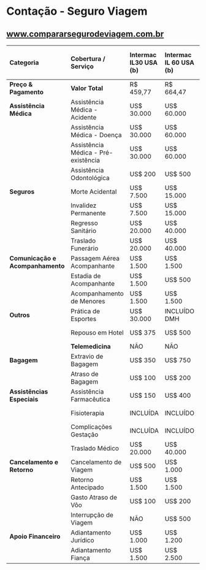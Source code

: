 # Contação - Seguro Viagem

## www.compararsegurodeviagem.com.br

| Categoria | Cobertura / Serviço | Intermac IL30 USA (b) | Intermac IL 60 USA (b) | Universal Assistance UA 100 Mundo | Assist Card AC 150 Mundo | Assist Card AC 500 Mundo | Affinity Essential 20 | Affinity Estudante 30 | Affinity Essential 40 | MTA 30 + Telemedicina | MTA 40 + Telemedicina | Affinity Essential 55 | ITA Smart 35 | GTA SLIM 24K | CICLIC 35 | Affinity Estudante 60 | CICLIC 60 | Coris 30 Max | MTA 50 Estudante | Affinity Essential 70 | Universal Assistance UA 150 | MTA 100 + Telemedicina | CICLIC 150 | Coris 60 Max | CICLIC 150 Premium | Affinity Essential 90 | Hero 30 | MTA 150 + Telemedicina | **CICLIC 250** |
| :--- | :--- | :--- | :--- | :--- | :--- | :--- | :--- | :--- | :--- | :--- | :--- | :--- | :--- | :--- | :--- | :--- | :--- | :--- | :--- | :--- | :--- | :--- | :--- | :--- | :--- | :--- | :--- | :--- | :--- |
| **Preço & Pagamento** | **Valor Total** | R$ 459,77 | R$ 664,47 | R$ 885,50 | R$ 1.167,25 | R$ 1,437.50 | R$ 470,06 | R$ 527,56 | R$ 582,19 | R$ 690,00 | R$ 751,81 | R$ 756,12 | R$ 763,31 | R$ 796,38 | R$ 822,25 | R$ 853,88 | R$ 872,56 | R$ 872,56 | R$ 954,50 | R$ 993,31 | R$ 1.009,12 | R$ 1.043,63 | R$ 1.078,13 | R$ 1.137,06 | R$ 1.148,56 | R$ 1.203,19 | R$ 1.267,88 | R$ 1.280,81 | **R$ 1.288,00** |
| **Assistência Médica** | Assistência Médica - Acidente | US$ 30.000 | US$ 60.000 | US$ 100.000 | US$/EUR 150.000 | US$/EUR 500.000 | US$ 20.000 | EUR 30.000 | EUR/US$ 40.000 | US$ 30.000 | US$ 40.000 | EUR/US$ 55.000 | US$ 35.000 | US$ 24.000 | US$ 35.000 | US$ 60.000 | US$ 60.000 | EUR/US$ 30.000 | US$ 50.000 | EUR/US$ 70.000 | US$ 150.000 | US$ 100.000 | US$ 150.000 | EUR/US$ 60.000 | US$ 150.000 | EUR/US$ 90.000 | US$ 30.000 | US$ 150.000 | **US$ 250.000** |
| | Assistência Médica - Doença | US$ 30.000 | US$ 60.000 | US$ 100.000 | US$/EUR 150.000 | US$/EUR 500.000 | US$ 20.000 | EUR 30.000 | EUR/US$ 40.000 | US$ 30.000 | US$ 40.000 | EUR/US$ 55.000 | US$ 35.000 | US$ 24.000 | US$ 35.000 | US$ 60.000 | US$ 60.000 | EUR/US$ 30.000 | US$ 50.000 | EUR/US$ 70.000 | US$ 150.000 | US$ 100.000 | US$ 150.000 | EUR/US$ 60.000 | US$ 150.000 | EUR/US$ 90.000 | US$ 30.000 | US$ 150.000 | **US$ 250.000** |
| | Assistência Médica - Pré-existência | US$ 30.000 | US$ 60.000 | US$ 100.000 | US$/EUR 150.000 | US$/EUR 500.000 | US$ 20.000 | EUR 30.000 | EUR/US$ 40.000 | US$ 30.000 | US$ 40.000 | INCLUÍDO | US$ 35.000 | US$ 24.000 | US$ 35.000 | US$ 60.000 | US$ 60.000 | EUR/US$ 30.000 | US$ 50.000 | EUR/US$ 70.000 | US$ 150.000 | US$ 100.000 | US$ 30.000 | EUR/US$ 60.000 | US$ 150.000 | EUR/US$ 90.000 | US$ 30.000 | US$ 150.000 | **US$ 250.000** |
| | Assistência Odontológica | US$ 200 | US$ 500 | US$ 1.000 | US$/EUR 700 | US$/EUR 700 | US$ 20.000 | Incluso DMHO | EUR/US$ 40.000 | US$ 200 | US$ 250 | INCLUÍDO | US$ 100 | US$ 650 | US$ 500 | Incluso DMHO | US$ 500 | EUR/US$ 30.000 | US$ 200 | EUR/US$ 70.000 | US$ 1.500 | US$ 600 | US$ 700 | EUR/US$ 60.000 | US$ 700 | EUR/US$ 90.000 | US$ 1.000 | US$ 1.000 | **US$ 700** |
| **Seguros** | Morte Acidental | US$ 7.500 | US$ 15.000 | US$ 10.000 | US$/EUR 30.000 | US$/EUR 50.000 | US$ 5.000 | EUR 8.000 | EUR/US$ 8.000 | R$ 10.000 | R$ 15.000 | EUR/US$ 10.000 | R$ 20.000 | US$ 12.000 | US$ 20.000 | US$ 10.000 | US$ 20.000 | R$ 100.000 | US$ 10.000 | EUR/US$ 10.000 | US$ 15.000 | R$ 20.000 | US$ 30.000 | R$ 100.000 | US$ 30.000 | EUR/US$ 10.000 | R$ 20.000 | R$ 30.000 | **US$ 30.000** |
| | Invalidez Permanente | US$ 7.500 | US$ 15.000 | US$ 10.000 | US$/EUR 20.000 | US$/EUR 25.000 | US$ 5.000 | EUR 8.000 | EUR/US$ 8.000 | R$ 10.000 | R$ 15.000 | EUR/US$ 10.000 | R$ 20.000 | US$ 12.000 | US$ 20.000 | US$ 10.000 | US$ 20.000 | R$ 100.000 | US$ 10.000 | EUR/US$ 10.000 | US$ 15.000 | R$ 20.000 | US$ 30.000 | R$ 100.000 | US$ 30.000 | EUR/US$ 10.000 | R$ 20.000 | R$ 30.000 | **US$ 30.000** |
| | Regresso Sanitário | US$ 20.000 | US$ 40.000 | US$ 10.000 | US$/EUR 60.000 | US$/EUR 150.000 | US$ 18.000 | EUR 20.000 | EUR/US$ 20.000 | US$ 10.000 | US$ 15.000 | EUR/US$ 25.000 | US$ 5.000 | US$ 18.000 | US$ 30.000 | US$ 20.000 | US$ 40.000 | EUR/US$ 50.000 | US$ 50.000 | EUR/US$ 30.000 | US$ 15.000 | US$ 20.000 | US$ 60.000 | EUR/US$ 50.000 | US$ 60.000 | EUR/US$ 30.000 | US$ 10.000 | US$ 30.000 | **US$ 100.000** |
| | Traslado Funerário | US$ 20.000 | US$ 40.000 | US$ 10.000 | US$/EUR 30.000 | US$/EUR 30.000 | US$ 18.000 | EUR 20.000 | EUR/US$ 20.000 | US$ 10.000 | US$ 10.000 | EUR/US$ 20.000 | US$ 5.000 | US$ 18.000 | US$ 10.000 | US$ 20.000 | US$ 10.000 | EUR/US$ 50.000 | US$ 50.000 | EUR/US$ 20.000 | US$ 15.000 | US$ 20.000 | US$ 15.000 | EUR/US$ 50.000 | US$ 15.000 | EUR/US$ 20.000 | US$ 10.000 | US$ 30.000 | **US$ 15.000** |
| **Comunicação e Acompanhamento** | Passagem Aérea Acompanhante | US$ 1.500 | US$ 1.500 | NÃO | US$/EUR 1.200 | US$/EUR 1.500 | NÃO | EUR 500 | NÃO | NÃO | NÃO | NÃO | NÃO | US$ 1.400 | NÃO | US$ 500 | NÃO | EUR/US$ 2.000 | NÃO | NÃO | NÃO | NÃO | US$ 1.200 | EUR/US$ 2.000 | NÃO | NÃO | US$ 2.000 | NÃO | **NÃO** |
| | Estadia de Acompanhante | US$ 1.500 | US$ 500 | NÃO | US$/EUR 500 | US$/EUR 600 | NÃO | Incluído | NÃO | US$ 400 | US$ 500 | NÃO | NÃO | Incluído | NÃO | Incluído | NÃO | Incluído | NÃO | NÃO | NÃO | US$ 500 | NÃO | Incluído | NÃO | NÃO | US$ 1.500 | US$ 700 | **NÃO** |
| | Acompanhamento de Menores | US$ 1.500 | US$ 1.500 | NÃO | US$/EUR 1.200 | US$/EUR 1.500 | NÃO | NÃO | NÃO | NÃO | NÃO | NÃO | NÃO | US$ 1.800 | NÃO | NÃO | NÃO | EUR/US$ 2.000 | NÃO | NÃO | NÃO | NÃO | US$ 500 | EUR/US$ 2.000 | NÃO | NÃO | NÃO | NÃO | **NÃO** |
| **Outros** | Prática de Esportes | US$ 30.000 | INCLUÍDO DMH | INCLUÍDO DMH | INCLUÍDA | INCLUÍDA | INCLUÍDA | Incluso DMHO | INCLUÍDA | INCLUÍDO DMH | INCLUÍDO DMH | INCLUÍDA | EUR 1.500 | INCLUÍDA | INCLUÍDA | Incluso DMHO | INCLUÍDA | EUR/US$ 30.000 | INCLUÍDO DMH | INCLUÍDA | INCLUÍDO DMH | INCLUÍDO DMH | US$ 30.000 | EUR/US$ 60.000 | INCLUÍDA | INCLUÍDA | INCLUÍDO DMH | INCLUÍDO DMH | **INCLUÍDA** |
| | Repouso em Hotel | US$ 375 | US$ 500 | US$ 1.500 | US$/EUR 1.100 | US$/EUR 1.500 | NÃO | NÃO | NÃO | US$ 400 | US$ 400 | NÃO | NÃO | US$ 800 | US$ 900 | NÃO | US$ 900 | EUR/US$ 1.000 | NÃO | NÃO | US$ 1.500 | US$ 600 | US$ 1.100 | EUR/US$ 1.000 | US$ 1.100 | NÃO | US$ 1.500 | US$ 1.000 | **US$ 1.100** |
| | **Telemedicina** | NÃO | NÃO | NÃO | NÃO | NÃO | INCLUÍDO | INCLUÍDO | INCLUÍDO | SIM | SIM | INCLUÍDO | SIM | NÃO | SIM | INCLUÍDO | SIM | SIM | SIM | INCLUÍDO | NÃO | SIM | NÃO | SIM | SIM | INCLUÍDO | SIM | SIM | **SIM** |
| **Bagagem** | Extravio de Bagagem | US$ 350 | US$ 750 | US$ 2.000 | US$/EUR 1.200 | US$/EUR 2.000 | US$ 300 | EUR 800 | EUR/US$ 500 | US$ 400 | US$ 800 | EUR/US$ 500 | US$ 1.250 | US$ 1.000 | US$ 1.200 | US$ 900 | US$ 1.200 | EUR/US$ 1.500 | US$ 800 | EUR/US$ 800 | US$ 1.500 | US$ 1.000 | US$ 1.200 | EUR/US$ 1.500 | US$ 1.200 | EUR/US$ 800 | US$ 1.000 | US$ 1.200 | **US$ 1.200** |
| | Atraso de Bagagem | US$ 100 | US$ 200 | NÃO | US$/EUR 200 | US$/EUR 300 | NÃO | EUR 100 | NÃO | US$ 100 | US$ 200 | NÃO | US$ 100 | US$ 400 | US$ 200 | US$ 100 | US$ 200 | EUR/US$ 200 | US$ 100 | EUR/US$ 100 | NÃO | US$ 300 | US$ 200 | EUR/US$ 200 | US$ 200 | EUR/US$ 100 | US$ 200 | US$ 200 | **US$ 200** |
| **Assistências Especiais** | Assistência Farmacêutica | US$ 150 | US$ 400 | US$ 1.000 | US$/EUR 1.000 | US$/EUR 1.500 | US$ 200 | EUR 500 | EUR/US$ 400 | US$ 200 | US$ 250 | EUR/US$ 400 | US$ 150 | US$ 650 | US$ 1.000 | US$ 600 | US$ 1.000 | EUR/US$ 1.000 | US$ 200 | EUR/US$ 500 | US$ 1.500 | US$ 600 | US$ 1.000 | EUR/US$ 1.000 | US$ 1.000 | EUR/US$ 700 | US$ 700 | US$ 1.000 | **US$ 1.000** |
| | Fisioterapia | INCLUÍDA | INCLUÍDO | INCLUÍDO | INCLUÍDA | INCLUÍDA | INCLUÍDA | NÃO | INCLUÍDA | INCLUÍDA* | INCLUÍDA* | INCLUÍDA | US$ 150 | INCLUÍDO | INCLUÍDA | NÃO | INCLUÍDA | INCLUÍDA | INCLUÍDA* | INCLUÍDA | INCLUÍDO DMH | INCLUÍDA* | NÃO | INCLUÍDA | INCLUÍDA | INCLUÍDA | INCLUÍDO DMH | INCLUÍDA* | **INCLUÍDA** |
| | Complicações Gestação | INCLUÍDA | INCLUÍDO | INCLUÍDO | INCLUÍDA | INCLUÍDA | INCLUÍDA | NÃO | INCLUÍDA | INCLUÍDO DMH | INCLUÍDO DMH | INCLUÍDA | US$ 15.000 | US$ 24.000 | INCLUÍDA | NÃO | INCLUÍDA | INCLUÍDA | INCLUÍDO DMH | INCLUÍDA | INCLUÍDO DMH | INCLUÍDO DMH | US$ 30.000 | INCLUÍDA | INCLUÍDA | INCLUÍDA | INCLUÍDO DMH | INCLUÍDO DMH | **INCLUÍDA** |
| | Traslado Médico | US$ 20.000 | US$ 40.000 | US$ 10.000 | US$/EUR 5.000 | US$/EUR 15.000 | US$ 1.000 | EUR 1.000 | EUR/US$ 1.000 | US$ 10.000 | US$ 10.000 | EUR/US$ 1.000 | US$ 5.000 | US$ 9.000 | US$ 3.000 | US$ 1.000 | US$ 3.000 | EUR/US$ 50.000 | US$ 10.000 | EUR/US$ 1.000 | US$ 15.000 | US$ 20.000 | US$ 5.000 | EUR/US$ 50.000 | US$ 5.000 | EUR/US$ 1.000 | US$ 10.000 | US$ 30.000 | **US$ 10.000** |
| **Cancelamento e Retorno** | Cancelamento de Viagem | US$ 500 | US$ 1.000 | NÃO | US$/EUR 2.000 | NÃO | US$ 300 | EUR 800 | EUR/US$ 500 | US$ 500 | US$ 500 | EUR/US$ 500 | NÃO | US$ 1.000 | US$ 500 | US$ 900 | US$ 500 | EUR/US$ 1.500 | NÃO | EUR/US$ 800 | NÃO | US$ 1.000 | US$ 500 | EUR/US$ 1.500 | US$ 500 | EUR/US$ 800 | US$ 1.000 | US$ 1.200 | **US$ 500** |
| | Retorno Antecipado | US$ 1.500 | US$ 1.500 | US$ 2.000 | US$/EUR 1.200 | US$/EUR 1.500 | NÃO | EUR 1.000 | NÃO | US$ 1.500* | US$ 1.500* | NÃO | NÃO | US$ 1.000 | US$ 1.000* | US$ 1.000 | US$ 1.000* | EUR/US$ 2.000 | US$ 800 | NÃO | US$ 2.500 | US$ 1.500* | US$ 1.200 | EUR/US$ 2.000 | US$ 1.200* | NÃO | US$ 1.500* | US$ 1.500* | **US$ 1.200*** |
| | Gasto Atraso de Vôo | US$ 100 | US$ 200 | US$ 300 | US$/EUR 100 | US$/EUR 100 | NÃO | EUR 200 | NÃO | US$ 100 | US$ 200 | NÃO | NÃO | US$ 450 | US$ 100 | US$ 200 | US$ 100 | EUR/US$ 300 | US$ 100 | EUR/US$ 200 | US$ 300 | US$ 200 | US$ 100 | EUR/US$ 300 | US$ 100 | EUR/US$ 200 | US$ 200 | US$ 200 | **US$ 100** |
| | Interrupção de Viagem | NÃO | US$ 500 | NÃO | US$/EUR 500 | NÃO | US$ 300 | EUR 800 | EUR/US$ 500 | US$ 200 | US$ 500 | EUR/US$ 500 | NÃO | US$ 1.030 | US$ 500 | US$ 900 | US$ 500 | EUR/US$ 1.500 | NÃO | EUR/US$ 800 | NÃO | US$ 700 | US$ 500 | EUR/US$ 1.500 | US$ 500 | EUR/US$ 800 | US$ 2.000 | US$ 1.000 | **US$ 500** |
| **Apoio Financeiro** | Adiantamento Jurídico | US$ 1.000 | US$ 1.200 | US$ 1.000 | US$/EUR 4.000 | US$/EUR 5.000 | US$ 5.000 | EUR 5.000 | EUR/US$ 5.000 | US$ 1.000 | US$ 1.000 | EUR/US$ 5.000 | NÃO | US$ 1.000 | US$ 4.000 | US$ 5.000 | US$ 4.000 | NÃO | NÃO | EUR/US$ 5.000 | US$ 1.000 | US$ 1.000 | US$ 4.000 | NÃO | US$ 4.000 | EUR/US$ 5.000 | US$ 1.000 | US$ 1.000 | **US$ 4.000** |
| | Adiantamento Fiança | US$ 1.500 | US$ 2.500 | US$ 8.000 | US$/EUR 4.000 | US$/EUR 5.000 | NÃO | ORIENTAÇÃO | NÃO | US$ 2.500 | US$ 2.500 | NÃO | NÃO | US$ 10.000 | Incluído | ORIENTAÇÃO | Incluído | NÃO | NÃO | NÃO | US$ 12.000 | US$ 2.500 | US$ 4.000 | NÃO | Incluído | NÃO | US$ 2.500 | US$ 2.500 | **Incluído** |